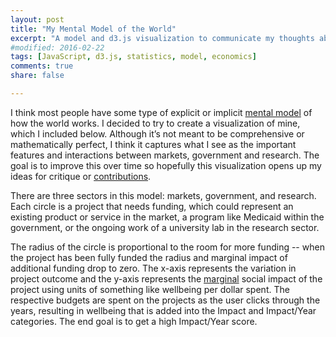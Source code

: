```yaml
---
layout: post
title: "My Mental Model of the World"
excerpt: "A model and d3.js visualization to communicate my thoughts about how the world works."
#modified: 2016-02-22
tags: [JavaScript, d3.js, statistics, model, economics]
comments: true
share: false

---
```



I think most people have some type of explicit or implicit [mental model](https://en.wikipedia.org/wiki/Mental_model) of how the world works.  I decided to try to create a visualization of mine, which I included below.  Although it’s not meant to be comprehensive or mathematically perfect, I think it captures what I see as the important features and interactions between markets, government and research. The goal is to improve this over time so hopefully this visualization opens up my ideas for critique or [contributions](https://github.com/psthomas/mental-model).   

There are three sectors in this model: markets, government, and research. Each circle is a project that needs funding, which could represent an existing product or service in the market, a program like Medicaid within the government, or the ongoing work of a university lab in the research sector.  

The radius of the circle is proportional to the room for more funding -- when the project has been fully funded the radius and marginal impact of additional funding drop to zero.  The x-axis represents the variation in project outcome and the y-axis represents the [marginal](https://en.wikipedia.org/wiki/Marginal_value) social impact of the project using units of something like wellbeing per dollar spent.  The respective budgets are spent on the projects as the user clicks through the years, resulting in wellbeing that is added into the Impact and Impact/Year categories.  The end goal is to get a high Impact/Year score.   


<!--https://stackoverflow.com/questions/5867985-->
<div class="outer">
<div class="inner">
<iframe id="vis"
    style="width: 98vw; height: 100vh; border: none; position: relative; right:-50%; scrolling:no;"></iframe>
</div>
</div> 

<!--<script src="https://d3js.org/d3-request.v1.min.js"></script>-->
<script src="https://d3js.org/d3.v4.js"></script>

<script>

d3.request("https://raw.githubusercontent.com/psthomas/mental-model/master/model.html")
    .get(function(a) {
        document.getElementById("vis").srcdoc = a.response;
    });


</script>


## How It Works

There can be large differences in the impacts of different projects so I generate the data using a [joint](https://en.wikipedia.org/wiki/Joint_probability_distribution) [lognormal](https://en.wikipedia.org/wiki/Log-normal_distribution) probability distribution with a correlation between the risk and impact.  The specifics of how the joint distributions are generated is in the appendix below if you're interested.  I leave numbers and units off the axes because I don't think there's a single measure of wellbeing and the relationship between the sectors matters more than the numerical values.      

The user can set the percentage of the budget devoted to each sector and the allocation of each sector's money between exploitation (funding existing projects), and exploration (searching for new projects).  When the user clicks the "Next" button, the exploit budget is allocated to each circle by finding the maximum percentage that can be multiplied times the project funding needs in each sector while staying below the budget.  This means that society funds every project by some amount because it doesn't always know the real marginal impact of each project.  

Here's the section of the code that finds the percentage funding level: 

{% highlight javascript %}

var sum = 0.0,
    pct = 0.0;

while (sum <= exploit_budget) {
    sum = 0.0;
    pct += 0.001;
    for (var j = 0; j < sector.length; j++) {
    	sum += pct * sector[j].size;
    }
}

{% endhighlight %}

As the research projects are funded, the variation associated with each project declines and the bubbles diffuse through the market.  Once a research project has a low enough variation, there's a ten percent chance that it will transition to the market's budget each year.  This aspect of the model isn't perfect, as the transition to markets should be governed by risk with respect to market returns, not risk with respect to social impact.  But if the two are at least correlated I think it's an okay assumption. 

For exploratory funding, new circles are generated from [lognormal distributions](https://en.wikipedia.org/wiki/Log-normal_distribution) with unique mus and sigmas for each of the sectors.  This model is somewhat informed by the concept of an [efficient frontier](https://en.wikipedia.org/wiki/Modern_portfolio_theory#Efficient_frontier_with_no_risk-free_asset) from modern portfolio theory.  Generally, I think there's a positive relationship between risk taking and societal impact, although greater potential for societal harm comes at high levels of risk as well.  

Because markets are driven by a profit motive and have a shorter time horizon, their risk profile and corresponding social impact are lower (smaller mus and sigmas).  Governments and basic research can play at higher levels of risk, so they're rewarded accordingly with higher marginal social impacts (higher mus and sigmas).  Research has more projects in areas of moderately high social impact than government (higher mu), but government has a heavier tail at the very high levels of impact (higher sigma).  The heavier tail for Government is driven by situations like nuclear crises where decisions have the potential to dwarf all the other areas in impact.    

Finally, three percent of the money allocated to markets is added to the budget each year.  This is meant to simulate the importance of economic growth, and penalizes putting too much money into research or government.  The growth rate and money allocated to markets are some of the most important factors in the long term performance of the model.  

Here are a few things I hope this visualization demonstrates:

## Diminishing Returns

The marginal impact of each project declines linearly as it's room for funding is used up.  This is a pretty fundamental [concept in economics](https://en.wikipedia.org/wiki/Diminishing_returns) and I think it applies to most situations in the real world.  One aspect of the model that avoids diminishing returns is the exploration phase, as the probability of generating a bubble in each location remains constant over time for each sector.   This fits well with my intuition about the world -- there are diminishing returns to exploiting existing knowledge but not to generating new knowledge.

## Importance of Economic Growth

I think the [income](https://en.wikipedia.org/wiki/Gross_domestic_product#Income_approach) approach to measuring GDP is most helpful for thinking about economic growth in this model.  A certain amount of income is generated in each time step, most of which goes to corporations and individuals.  We as a society then decide what to do with this money in the next time step.  We can leave it with individuals and corporations which ends up largely being invested in markets, or we can tax it and put it into government services or basic research. 

All money left in markets grows at three percent each year to match historical real GDP growth.  This is a simplification for a few reasons.  First, government and research spending are also part of the GDP.  Second, government spending can have a [multiplier effect](https://en.wikipedia.org/wiki/Fiscal_multiplier) especially during recessions.  Third, technological progress is thought to be one of the [main drivers](http://science.sciencemag.org/content/342/6160/817) of long-run growth in at least the [Solow model](https://en.wikipedia.org/wiki/Solow%E2%80%93Swan_model).  But I needed to demonstrate that there would be a penalty over time if the user taxed their whole economy to put the money into research, so this is my solution.   

One of the best approaches to getting a high Impact/Year over the long term is to put 80-90% of the budget in the Market and let it grow.  I suspect the percent of money allocated to markets and the long term growth rate of three percent would be the most important parameters if I ported this over to Python and ran some simulations.  This model behavior fits well with the real world data.  For example, GDP per capita [correlates strongly](https://ourworldindata.org/happiness-and-life-satisfaction/#correlates-determinants-and-consequences) with life satisfaction over time and across countries.

## Social Impact is the Goal

I use social impact as the measure of progress rather than GDP.  I think the distinction between the two is important because if we used GDP, the immediate impacts of government or research would drop substantially (even if they have large indirect effects).  It's only through the lens of wellbeing that many of the actions of government or research make sense.  

## The Roles of Different Sectors

Markets, government, and research all play different roles in the model.  Markets largely work at lower levels of risk, and, although the projects here have lower marginal impacts, the number of opportunities here outnumber those in other sectors.  I estimate lower marginal impacts here because the alternative for a consumer in a competitive marketplace is usually a similar product with a slightly higher price if a company doesn't offer a product.  The rarer case where a single company makes a decision that has a large social impact (because it's truly innovative or has monopoly power) is located in the tail of the distribution.    

Research, on the other hand, is able to accept higher variability for higher social returns.  Researchers are often criticized by the public for working on esoteric projects without clear applications, but occasionally something like [CRISPR-Cas9](http://science.sciencemag.org/content/346/6213/1258096.full) is discovered that has a revolutionary effect.  Both the exploration and exploitation phases of research need to be funded for research to work well -- if no exploitation is funded the highest impact findings never translate into markets.  But if you don't do enough exploration the pipeline of new ideas dries up, which prevents you from taking advantage of the full potential of research.    

The bulk of Government projects exist in a middle ground between markets and research.  This is because governments are often directly addressing problems in areas of market failures like the insurance market for low income individuals.  The marginal impact is fairly large in a situation like this because the counterfactual for an individual with no insurance is probably a delay in treatment until an emergency room visit.  

Occasionally governments need to make a decisions during crises where catastrophic outcomes are possible.  To get a feel for this, consider simulating one of our many nuclear close calls [[3](https://en.wikipedia.org/wiki/List_of_nuclear_close_calls#1950s), [4](http://www.ucsusa.org/sites/default/files/attach/2015/04/Close%20Calls%20with%20Nuclear%20Weapons.pdf)] over and over again with small changes in the initial conditions.  Realistic outcomes for this experiment would probably range from completely avoiding conflict to the destruction of our civilization.  Government impact in situations like these is mainly driven by [path dependence](https://en.wikipedia.org/wiki/Path_dependence) -- the actions can't be undone or modified.  

Research, on the other hand, largely functions by shifting the future into the present more rapidly, so the main benefit is applied during the time before the discovery would have occurred otherwise [[5](http://www.fhi.ox.ac.uk/research-into-neglected-diseases/)]. (Note: this isn't always the case because research can have a time dependent application.  For example, advances in battery technology for storing renewable energy might prevent a path dependent change in our climate right now.)    

## Possible Negative effects

Not every exploration results in a project with an positive expected marginal impact.  For a random 10% of the projects I multiply the impact by -0.5, resulting in a bimodal distribution.  Nevertheless, the project is funded at the same level as other projects because society isn't always very good at discerning impact.  In this model, larger potential negative effects come with higher levels of risk.  For example, some areas of research or government actions have the potential to be catastrophic if we're not careful.  These [catastrophic risks](https://en.wikipedia.org/wiki/Global_catastrophic_risk) would dwarf the rest of these projects in negative or positive impact, which is part of the reason I don't include numerical axes as it's difficult to legibly show the impacts on the same scale. 

## The Role of Philanthropy

Philanthropists could act in this model in a few ways.  First, they could try to choose a existing project with a high marginal impact and fund it until it's marginal impact is lower than a different project, then switch to a new one.  Second, they could fund the exploration phase of research to try to create an opportunity that is better than the existing options.  Finally, they could try to change the model parameters by influencing the political process or funding research about the optimal model settings.  

Philanthropists tend to take many different approaches in society, but I think taking big risks to create new ideas or trying to influence policy for the better are among the best opportunities [[6](http://bostonreview.net/forum/foundations-philanthropy-democracy), [7](http://www.openphilanthropy.org/blog/hits-based-giving), [8](https://ssir.org/articles/entry/the_elusive_craft_of_evaluating_advocacy)].  


## Model Problems

There are a number of problems with this model.  In addition to the ones I mentioned above, here are a few more:

* **Causation isn't so clear cut**.  For example, good economic policy might lead to better functioning markets, which might free up more money for research, which might result in research that improves economic policy.  This seems to operate more like a mutually beneficial relationship where you can't neatly divide things up by causation.  
* **Can wellbeing be summed?** There are a few [philosophical objections](https://en.wikipedia.org/wiki/Utilitarianism#Aggregating_utility) to summing wellbeing.  Also, some make the point that measuring total wellbeing doesn't account for the distribution of that wellbeing, which is a valid point.    
* **Can money buy everything?**  In the case of a well functioning government, funding might not be the limiting factor on competence.  No amount of project funding will suddenly improve decision making skills in a crisis.  Government competence is something that needs to be built over [decades and centuries](https://www.cgdev.org/publication/capability-traps-mechanisms-persistent-implementation-failure-working-paper-234), and probably depends on something other than funding levels.   
* **Different distributions?** It's possible that the lognormal distribution isn't the best fit for opportunities to do good in the world.  Maybe a power-law distribution would fit better, or maybe I need to change the existing lognormal parameters.  Right now they're tuned for visual communication, not accuracy.  

## Conclusion

I hope you find this model interesting.  It's a first draft, so feel free to critique or [contribute](https://github.com/psthomas/mental-model).  In the future I might create a version that allows people to choose the probability distributions parameters to fit with their intuitions about the world, so stay tuned.  

## Appendix

Generating samples from a correlated, [joint](https://en.wikipedia.org/wiki/Joint_probability_distribution) lognormal distribution ended up being much more difficult than I thought it would be.  There are a number of resources out there and packages for languages like Python and R, but nothing for JavaScript.  I ended up using [jStat](https://github.com/jstat/jstat) for many of it's distributions and helper functions, along with this [Stackoverflow answer](https://stackoverflow.com/questions/32718752/how-to-generate-correlated-uniform0-1-variables).  

Here are the steps:

1. Create uncorrelated samples drawing from a standard normal distribution (mu=0, sigma=1). 
2. Create a [correlation matrix](https://en.wikipedia.org/wiki/Correlation_and_dependence#Correlation_matrices) with the desired correlation between the samples. 
3. Matrix multiply the [cholesky decomposition](https://en.wikipedia.org/wiki/Cholesky_decomposition) of the correlation matrix with the uncorrelated samples to create correlated normal samples. 
4. Convert the correlated normal samples to correlated uniform samples using the standard normal cumulative distribution function (CDF).  I think the result of this is considered a [copula](https://en.wikipedia.org/wiki/Copula_(probability_theory)).  
5. Use the inverted CDF of the desired lognormal distribution to convert the correlated uniform samples into correlated lognormal samples.  This is called [inverse transform](https://en.wikipedia.org/wiki/Inverse_transform_sampling) sampling.   

Note that the lognormal correlation won't be exactly what you specified in the correlation matrix, but it was close enough for my purposes.  Here's the code:

{% highlight javascript %}

//script src="https://cdn.jsdelivr.net/npm/jstat@latest/dist/jstat.min.js" /script

function generateCopula(rows, columns, correlation) {
    //https://en.wikipedia.org/wiki/Copula_(probability_theory)

    //Create uncorrelated standard normal samples
    var normSamples = jStat.randn(rows, columns);

    //Create lower triangular cholesky decomposition of correlation matrix
    var A = jStat(jStat.cholesky(correlation));

    //Create correlated samples through matrix multiplication
    var normCorrSamples = A.multiply(normSamples);

    //Convert to uniform correlated samples over 0,1 using normal CDF
    var normDist = jStat.normal(0,1);
    var uniformCorrSamples = normCorrSamples.map(function(x) {return normDist.cdf(x);});

    return uniformCorrSamples;

}

function generateCorrLognorm(number, mu, sigma, correlation) {

    //Create uniform correlated copula
    var copula = generateCopula(mu.length, number, correlation);

    //Create unique lognormal distribution for each marginal
    var lognormDists = [];
    for (var i = 0; i < mu.length; i++) {
        lognormDists.push(jStat.lognormal(mu[i], sigma[i]));
    }

    //Generate correlated lognormal samples using the inverse transform method:
    //https://en.wikipedia.org/wiki/Inverse_transform_sampling
    var lognormCorrSamples = copula.map(function(x, row, col) {return lognormDists[row].inv(x);});
    return lognormCorrSamples;
}

var mu = [0,0],
	sigma = [0.25, 0.5],
	correlation = [[1.0, 0.5],[0.5, 1.0]];

var data  = generateCorrLognorm(100, mu, sigma, correlation);


{% endhighlight %}


A nice feature of this approach is that you can use any combination of distributions and create any number of correlated samples.  All you need is to do is create the desired correlation matrix, define the distributions with jStat, and then use their inverted CDFs to convert the copula.   

## References

[1] What's So Special About Science (And How Much Should We Spend on It?). Science. [http://science.sciencemag.org/content/342/6160/817](http://science.sciencemag.org/content/342/6160/817)

[2] Happiness and Life Satisfaction. Our World in Data. [https://ourworldindata.org/happiness-and-life-satisfaction/#correlates-determinants-and-consequences](https://ourworldindata.org/happiness-and-life-satisfaction/#correlates-determinants-and-consequences)

[3] List of nuclear close calls. Wikipedia. [https://en.wikipedia.org/wiki/List_of_nuclear_close_calls#1950s](https://en.wikipedia.org/wiki/List_of_nuclear_close_calls#1950s)

[4] Close Calls with Nuclear Weapons. Union of Concerned Scientists. [http://www.ucsusa.org/sites/default/files/attach/2015/04/Close%20Calls%20with%20Nuclear%20Weapons.pdf](http://www.ucsusa.org/sites/default/files/attach/2015/04/Close%20Calls%20with%20Nuclear%20Weapons.pdf)

[5] Estimating the cost-effectiveness of research into neglected diseases. Future of Humanity Institute. [http://www.fhi.ox.ac.uk/research-into-neglected-diseases/](http://www.fhi.ox.ac.uk/research-into-neglected-diseases/)

[6]  What Are Foundations For? Boston Review. [http://bostonreview.net/forum/foundations-philanthropy-democracy](http://bostonreview.net/forum/foundations-philanthropy-democracy) 

[7] Hits-based Giving. Open Philanthropy Project. [http://www.openphilanthropy.org/blog/hits-based-giving](http://www.openphilanthropy.org/blog/hits-based-giving)

[8] The Elusive Craft of Evaluating Advocacy.  Stanford Social Innovation Review.  [https://ssir.org/articles/entry/the_elusive_craft_of_evaluating_advocacy](https://ssir.org/articles/entry/the_elusive_craft_of_evaluating_advocacy)

[9] Capability Traps? The Mechanisms of Persistent Implementation Failure. Center for Global Development. [https://www.cgdev.org/publication/capability-traps-mechanisms-persistent-implementation-failure-working-paper-234](https://www.cgdev.org/publication/capability-traps-mechanisms-persistent-implementation-failure-working-paper-234)